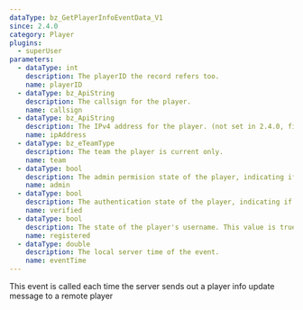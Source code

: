 ```yaml
---
dataType: bz_GetPlayerInfoEventData_V1
since: 2.4.0
category: Player
plugins:
  - superUser
parameters:
  - dataType: int
    description: The playerID the record refers too.
    name: playerID
  - dataType: bz_ApiString
    description: The callsign for the player.
    name: callsign
  - dataType: bz_ApiString
    description: The IPv4 address for the player. (not set in 2.4.0, fixed in 2.4.1.)
    name: ipAddress
  - dataType: bz_eTeamType
    description: The team the player is current only.
    name: team
  - dataType: bool
    description: The admin permision state of the player, indicating if they will be displayed with an '@' symbol in the scoreboard.
    name: admin
  - dataType: bool
    description: The authentication state of the player, indicating if they will be displayed with an '+' symbol in the scoreboard.
    name: verified
  - dataType: bool
    description: The state of the player's username. This value is true if the username is registered.
    name: registered
  - dataType: double
    description: The local server time of the event.
    name: eventTime
---
```


This event is called each time the server sends out a player info update message to a remote player
